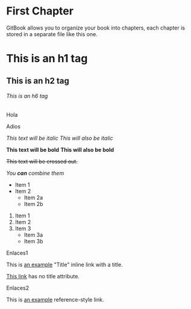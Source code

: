 # First Chapter

GitBook allows you to organize your book into chapters, each chapter is stored in a separate file like this one.

# This is an h1 tag
## This is an h2 tag
###### This is an h6 tag

Hola 

Adios

*This text will be italic*
_This will also be italic_

**This text will be bold**
__This will also be bold__

~~This text will be crossed out.~~

_You **can** combine them_

* Item 1
* Item 2
  * Item 2a
  * Item 2b


1. Item 1
2. Item 2
3. Item 3
   * Item 3a
   * Item 3b
   
Enlaces1
   
This is [an example](http://example.com/) "Title" inline link with a title.

[This link](http://example.net/) has no title attribute.

Enlaces2

This is [an example][id] reference-style link.

[id]: https://sites.google.com/site/ullrtoolbox/  "Optional Title Here"

   
